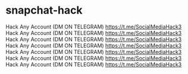 # snapchat-hack
Hack Any Account (DM ON TELEGRAM) https://t.me/SocialMediaHack3
Hack Any Account (DM ON TELEGRAM) https://t.me/SocialMediaHack3
Hack Any Account (DM ON TELEGRAM) https://t.me/SocialMediaHack3
Hack Any Account (DM ON TELEGRAM) https://t.me/SocialMediaHack3
Hack Any Account (DM ON TELEGRAM) https://t.me/SocialMediaHack3
Hack Any Account (DM ON TELEGRAM) https://t.me/SocialMediaHack3
Hack Any Account (DM ON TELEGRAM) https://t.me/SocialMediaHack3

